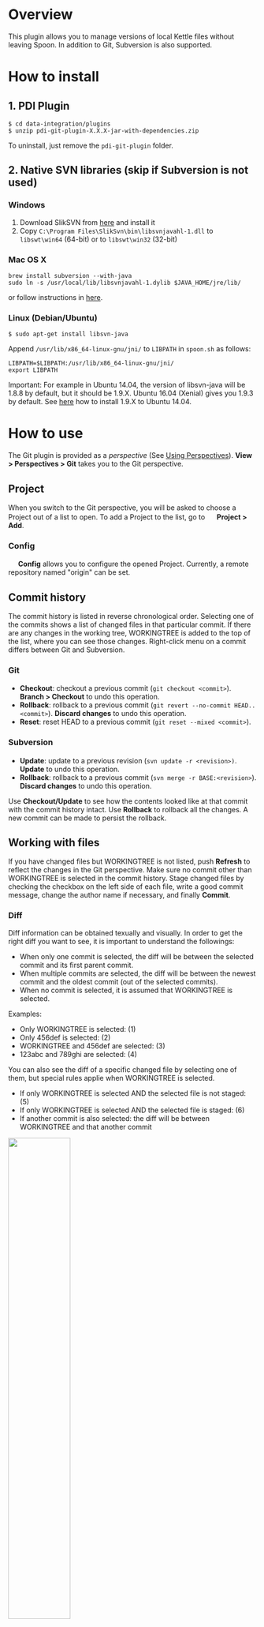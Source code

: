 # Overview

This plugin allows you to manage versions of local Kettle files without leaving Spoon.
In addition to Git, Subversion is also supported.

# How to install

## 1. PDI Plugin

```
$ cd data-integration/plugins
$ unzip pdi-git-plugin-X.X.X-jar-with-dependencies.zip
```

To uninstall, just remove the `pdi-git-plugin` folder.

## 2. Native SVN libraries (skip if Subversion is not used)

### Windows

1. Download SlikSVN from [here](https://sliksvn.com/download/) and install it
2. Copy `C:\Program Files\SlikSvn\bin\libsvnjavahl-1.dll` to `libswt\win64` (64-bit) or to `libswt\win32` (32-bit)

### Mac OS X

```
brew install subversion --with-java
sudo ln -s /usr/local/lib/libsvnjavahl-1.dylib $JAVA_HOME/jre/lib/
```

or follow instructions in [here](http://subclipse.stage.tigris.org/wiki/JavaHL).

### Linux (Debian/Ubuntu)

```
$ sudo apt-get install libsvn-java
```

Append `/usr/lib/x86_64-linux-gnu/jni/` to `LIBPATH` in `spoon.sh` as follows:

```
LIBPATH=$LIBPATH:/usr/lib/x86_64-linux-gnu/jni/
export LIBPATH
```

Important: For example in Ubuntu 14.04, the version of libsvn-java will be 1.8.8 by default, but it should be 1.9.X.
Ubuntu 16.04 (Xenial) gives you 1.9.3 by default.
See [here](https://tecadmin.net/install-subversion-1-9-on-ubuntu/) how to install 1.9.X to Ubuntu 14.04.

# How to use

The Git plugin is provided as a <i>perspective</i> (See [Using Perspectives](https://help.pentaho.com/Documentation/7.1/0L0/0Y0/020)).
**View > Perspectives > Git** takes you to the Git perspective.

## Project

When you switch to the Git perspective, you will be asked to choose a Project out of a list to open.
To add a Project to the list, go to
<img src="src/main/resources/org/pentaho/di/git/spoon/images/repository.png" width="16">
**Project > Add**.

### Config

<img src="https://github.com/pentaho/pentaho-kettle/raw/7.1.0.0-R/ui/package-res/ui/images/context_menu.png" width="16"> **Config** allows you to configure the opened Project.
Currently, a remote repository named "origin" can be set.

## Commit history

The commit history is listed in reverse chronological order.
Selecting one of the commits shows a list of changed files in that particular commit.
If there are any changes in the working tree, WORKINGTREE is added to the top of the list, where you can see those changes.
Right-click menu on a commit differs between Git and Subversion.

### Git

- **Checkout**: checkout a previous commit (`git checkout <commit>`). <img src="src/main/resources/org/pentaho/di/git/spoon/images/branch.png" width="16"> **Branch > Checkout** to undo this operation.
- **Rollback**: rollback to a previous commit (`git revert --no-commit HEAD..<commit>`). **Discard changes** to undo this operation.
- **Reset**: reset HEAD to a previous commit (`git reset --mixed <commit>`).

### Subversion

- **Update**: update to a previous revision (`svn update -r <revision>)`. <img src="src/main/resources/org/pentaho/di/git/spoon/images/pull.png" width="16"> **Update** to undo this operation.
- **Rollback**: rollback to a previous commit (`svn merge -r BASE:<revision>`). **Discard changes** to undo this operation.

Use **Checkout/Update** to see how the contents looked like at that commit with the commit history intact.
Use **Rollback** to rollback all the changes. A new commit can be made to persist the rollback.

## Working with files

If you have changed files but WORKINGTREE is not listed, push **Refresh** to reflect the changes in the Git perspective.
Make sure no commit other than WORKINGTREE is selected in the commit history.
Stage changed files by checking the checkbox on the left side of each file, write a good commit message, change the author name if necessary, and finally <b>Commit</b>.

### Diff

Diff information can be obtained texually and visually.
In order to get the right diff you want to see, it is important to understand the followings:

- When only one commit is selected, the diff will be between the selected commit and its first parent commit.
- When multiple commits are selected, the diff will be between the newest commit and the oldest commit (out of the selected commits).
- When no commit is selected, it is assumed that WORKINGTREE is selected.

Examples:

- Only WORKINGTREE is selected: (1)
- Only 456def is selected: (2)
- WORKINGTREE and 456def are selected: (3)
- 123abc and 789ghi are selected: (4)

You can also see the diff of a specific changed file by selecting one of them, but special rules applie when WORKINGTREE is selected.

- If only WORKINGTREE is selected AND the selected file is not staged: (5)
- If only WORKINGTREE is selected AND the selected file is staged: (6)
- If another commit is also selected: the diff will be between WORKINGTREE and that another commit

<img src="images/diff.png" width="50%">

A texual diff will be displayed in the bottom left corner.
Visual diff can be displayed by right-clicking on a changed file, then choose **Visual diff**.
This opens up two tabs in the Data Integration perspective:
one tab shows the difference you see when looking from one commit to another commit, and the other tab shows the other way around.

The difference is represented by the small icon superimposed on the top-right corner on the steps/job entries like the image below:

<img src="images/visualdiff.png" width="50%">

Each icon means as follows:

- <img src="src/main/resources/org/pentaho/di/git/spoon/images/added.png" width="16">: Added
- <img src="src/main/resources/org/pentaho/di/git/spoon/images/changed.png" width="16">: Changed
- <img src="src/main/resources/org/pentaho/di/git/spoon/images/removed.png" width="16">: Removed

Note that even just a x-y location change of step/job entry is recognized as a changed one.

### Resolve conflicts

Conflicts happen when merging on a Git repository or when updating on a Subversion repository, but it is difficult to resolve.
Even a very simple conflict like below could be a problem because Spoon won't open such an ill-formed file and editing a Kettle file in a text editor might fail to conform with the Kettle file format.
Instead of resolving conflicts line-by-line, this plugin allows you to resolve them by accepting one out of conflicted versions.

```
      <GUI>
++<<<<<<< HEAD
 +      <xloc>320</xloc>
 +      <yloc>32</yloc>
++=======
+       <xloc>416</xloc>
+       <yloc>80</yloc>
++>>>>>>> d003036e19537739415b7a7c0e6ded6238050189
        <draw>Y</draw>
      </GUI>
```

When a Kettle file, say `hoge.ktr`, has conflicts, this plugin creates a file for each version.
For a Git repository, `hoge.ktr.ours` and `hoge.ktr.theirs` are created.
For a Subversion repository, `hoge.ktr.mine`, `hoge.ktr.rXX`, and `hoge.ktr.rYY` are created.
To accept your desired version, **Stage** the corresponding file (e.g., `hoge.ktr.ours`), then make a commit.
To abort, **Discard changes** of the conflicted file (e.g., `hoge.ktr`) and (Git-only) **Reset** to the latest commit.

## Remote

<img src="src/main/resources/org/pentaho/di/git/spoon/images/pull.png" width="16"> **Pull** and <img src="src/main/resources/org/pentaho/di/git/spoon/images/push.png" width="16"> **Push** allows you to sync between the opened, local repository and the remote one.
**Pull** and **Push** are equivalent of `git pull` and `git push`, respectively.
Thus, the remote `origin` is the source of <b>Pull</b> and the target of <b>Push</b> unless configured otherwise.
If an error (e.g., merge conflict) happens, the operation will be just cancelled.

These commands, however, behave differently depending on how `origin` and branches are configured.
Here is an example `.git/config` (see [here](https://git-scm.com/docs/git-config) for more details):

```
[branch "master"]
  mergeoptions = --no-ff
[remote "origin"]
  url = git@example.com:hiromu/testrepo.git
  fetch = +refs/heads/*:refs/remotes/origin/*
  pushurl = git@example.com:hiromu/testrepo.git
  pushurl = git@example.com:hiromu/testrepo2.git
```

With this example config, **Pull** uses the non fast-forward mode instead of the default fast-forward mode when merging into `master`, **Push** pushes the current branch to two remotes.

### Subversion

**Push** is disabled because making a commit always pushes changes to the remote repository.
Instead of **Pull**, **Update** is used because of the Subversion terminology.

## Branches

<img src="src/main/resources/org/pentaho/di/git/spoon/images/branch.png" width="16"> **Branch** has branch operations: **Checkout** switches between branches, **Create / Delete** can create / delete a branch, **Merge** can merge a branch into the current one, **Push** can push a specific branch.

Switching to a remote branch, say `origin/feature`, gets you in a detached HEAD state.
Use **Branch > Create** to create a local branch, say `feature`, then you will get out of the state.
Collectively, they are equivalent of `git checkout origin/feature` then `git checkout -b feature`.

### Subversion

The typical repository layout is trunk/branches/tags, but currently this plugin has no assumption on the layout.
Thus, the list of branches includes any directories in the repository.
For example, the list may include `/trunk` and `/tags/tag1`.

## Tags

<img src="src/main/resources/org/pentaho/di/git/spoon/images/tag.png" width="16"> **Tag** has tagging operations similar to
<img src="src/main/resources/org/pentaho/di/git/spoon/images/branch.png" width="16"> **Branch** except **Merge** is not available.

## FAQ

### When pushing, I get an "UnknownHostKey" error

This happens when connecting to the remote repository via SSH.
Please add the host to `~/.ssh/known_hosts` in "ssh-rsa" format instead of "ecdsa-sha2-nistp256" format.

### The remote host has been added, but I still get an "UnknownHostKey" error

This could happen for example when the remote host is Gerrit.
The remote host will be added by executing `$ ssh -p 29418 hiromu@localhost`

```
[localhost]:29418 ecdsa-sha2-nistp256 AAAAE2VjZHNhLXNoYTItbmlzdHAyNTYAAAAIbmlzdHAyNTYAAABBBAFgEc3BqPijHvVs5KoXLLoBaYtBlW8c8v+wpHEPpKObAF0lSG2qt764zFUE1eRlb/thq8RdNxHQ8l+i4VLTlR8=
```

However, JSch (Java library for SSH and used in the Git plugin) prefers **ssh-rsa** over **ecdsa-sha2-nistp256**. Hence, add the remote host like below.

```
[localhost]:29418 ssh-rsa AAAAB3NzaC1yc2EAAAADAQABAAABAQDVoiADWyjer2MRMZYAl1Ws/0zj9VyqMgYQxgNL+xcFGz4cO4AZIaL5L6TlNaU5bOF3WeCFgDLMrMioUoWS/0yLE5Q9mXwE2/5V3fEKDgMfuO+xvEGoh/xZb0GqhCeioG63+clqrXM8DvYfqzMmUg8ksPejEYeQpSrTkg0S5RE9AEB/+qvNnipye7M+9Nutr2lSE+GRhRfFNITCXLIAN6ukoKis+xVZgCMXFSnS41PlhQ/mLNJdA1bMxjm1/58iJsdF44iD+cuM/mFvLoAnXeAbOkkj8jyM136vAvO45M5c+a6Z8k4X7Q/CxsZ2IowWfUshg0jsjerzANUPCaoP9VJX
```

### When behind proxy

Define *System Properties* (not environment variables) like below in spoon.sh

```
OPT="$OPT -Dhttp.proxyHost=localhost -Dhttp.proxyPort=3128 -Dhttps.proxyHost=localhost -Dhttps.proxyPort=3128"
```

or in Spoon.bat

```
set OPT=%OPT% "-Dhttp.proxyHost=10.0.2.2" "-Dhttp.proxyPort=3128" "-Dhttps.proxyHost=10.0.2.2" "-Dhttps.proxyPort=3128"
```

The host and port should be replaced according to your proxy server.

### I got "407 Proxy Authentication Required" error

Proxy Authentication is currently not supported.

### When I checkedout a remote branch, say *origin/develop*, I ended up being in a HEAD detached state. How can I create a local branch?

Please create a branch called *develop*, then you will be out of the HEAD detached state.

### Auth fail when using publickey authentication

When an error happens during clone/pull/push, please check the followings:

- A private key is placed at `~/.ssh/` and the file name is either `identity`, `id_rsa`, or `id_dsa`.
- The private key was created without a passphrase.
- The corresponding public key is registered at the remote repository.
- As of 0.1.54, JSch only supports DSA, RSA, and ECDSA-256. ECDSA-384 and ECDSA-521 do not work (fixed in 0.1.55) and Ed25519 is not supported.

# How to compile

```
mvn clean package
```

You may need to include the directory that has the native SVN libraries like below.

```
export LD_LIBRARY_PATH=$LD_LIBRARY_PATH:/usr/lib/jni
mvn clean package
```

